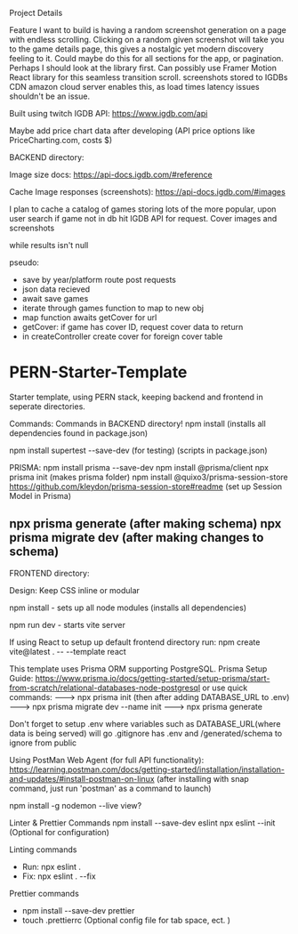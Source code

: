 Project Details

Feature I want to build is having a random screenshot generation on a page with 
endless scrolling. Clicking on a random given screenshot will take you to the game details page, this gives a nostalgic yet modern discovery feeling to it. Could maybe do this for all sections for the app, or pagination. Perhaps I should look at the library
first.
Can possibly use Framer Motion React library for this seamless transition scroll.
screenshots stored to IGDBs CDN amazon cloud server enables this, as load times latency issues shouldn't be an issue.

Built using twitch IGDB API: https://www.igdb.com/api 

Maybe add price chart data after developing (API price options like PriceCharting.com, costs $)

BACKEND directory:

Image size docs: https://api-docs.igdb.com/#reference

Cache Image responses (screenshots): https://api-docs.igdb.com/#images

I plan to cache a catalog of games storing lots of the more popular,
upon user search if game not in db hit IGDB API for request. Cover images and screenshots 


while results isn't null


pseudo:
 - save by year/platform route post requests 
 - json data recieved
 - await save games
 - iterate through games function to map to new obj
 - map function awaits getCover for url
 - getCover: if game has cover ID, request cover data to return
 - in createController create cover for foreign cover table


# PERN-Starter-Template
Starter template, using PERN stack, keeping backend and frontend in seperate directories. 


Commands:
Commands in BACKEND directory!
npm install (installs all dependencies found in package.json)

npm install supertest --save-dev (for testing) (scripts in package.json)


PRISMA:
npm install prisma --save-dev
npm install @prisma/client
npx prisma init  (makes prisma folder)
npm install @quixo3/prisma-session-store  https://github.com/kleydon/prisma-session-store#readme   (set up Session Model in Prisma) 


npx prisma generate (after making schema)
npx prisma migrate dev (after making changes to schema)
 ----------------------------------------------------------------------
FRONTEND directory:

Design: Keep CSS inline or modular

npm install - sets up all node modules (installs all dependencies)

npm run dev - starts vite server

If using React to setup up default frontend directory run: 
npm create vite@latest . -- --template react


This template uses Prisma ORM supporting PostgreSQL. 
Prisma Setup Guide: https://www.prisma.io/docs/getting-started/setup-prisma/start-from-scratch/relational-databases-node-postgresql 
or use quick commands: 
 ---> npx prisma init  (then after adding DATABASE_URL to .env)  ---> npx prisma migrate dev --name init  ---> npx prisma generate

Don't forget to setup .env where variables such as DATABASE_URL(where data is being served) will go
.gitignore has .env and /generated/schema to ignore from public 

Using PostMan Web Agent (for full API functionality): https://learning.postman.com/docs/getting-started/installation/installation-and-updates/#install-postman-on-linux   (after installing with snap command, just run 'postman' as a command to launch)

npm install -g nodemon --live view? 

Linter & Prettier Commands
npm install --save-dev eslint
npx eslint --init   (Optional for configuration)  

Linting commands
- Run: npx eslint .
- Fix: npx eslint . --fix

Prettier commands
- npm install --save-dev prettier
- touch .prettierrc  (Optional config file for tab space, ect. )
